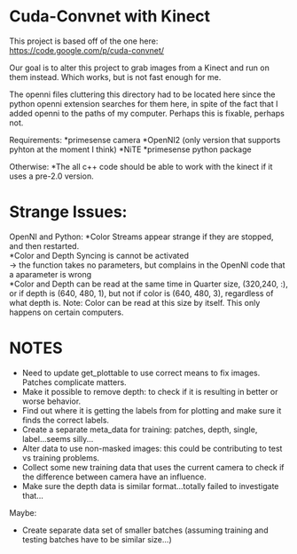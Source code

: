 Cuda-Convnet with Kinect
====================================

This project is based off of the one here:    
https://code.google.com/p/cuda-convnet/    

Our goal is to alter this project to grab images from a Kinect and run on them instead. Which works, but is not fast enough for me.    

The openni files cluttering this directory had to be located here since the python openni extension searches for them here, in spite of the fact that I added openni to the paths of my computer. Perhaps this is fixable, perhaps not.

Requirements:
  *primesense camera
  *OpenNI2 (only version that supports pyhton at the moment I think)
  *NiTE
  *primesense python package
  
Otherwise:
  *The all c++ code should be able to work with the kinect if it uses a pre-2.0 version.


Strange Issues:
=====================
OpenNI and Python:
    *Color Streams appear strange if they are stopped, and then restarted.   
    *Color and Depth Syncing is cannot be activated   
        -> the function takes no parameters, but complains in the OpenNI code that a aparameter is wrong   
    *Color and Depth can be read at the same time in Quarter size, (320,240, :), or if depth is (640, 480, 1), but not if color is (640, 480, 3), regardless of what depth is. Note: Color can be read at this size by itself. This only happens on certain computers.   


NOTES
===================
* Need to update get_plottable to use correct means to fix images. Patches complicate matters.   
* Make it possible to remove depth: to check if it is resulting in better or worse behavior.   
* Find out where it is getting the labels from for plotting and make sure it finds the correct labels.   
* Create a separate meta_data for training: patches, depth, single, label...seems silly...   
* Alter data to use non-masked images: this could be contributing to test vs training problems. 
* Collect some new training data that uses the current camera to check if the difference between camera have an influence.
* Make sure the depth data is similar format...totally failed to investigate that...  
   
Maybe:   
* Create separate data set of smaller batches (assuming training and testing batches have to be similar size...)   
